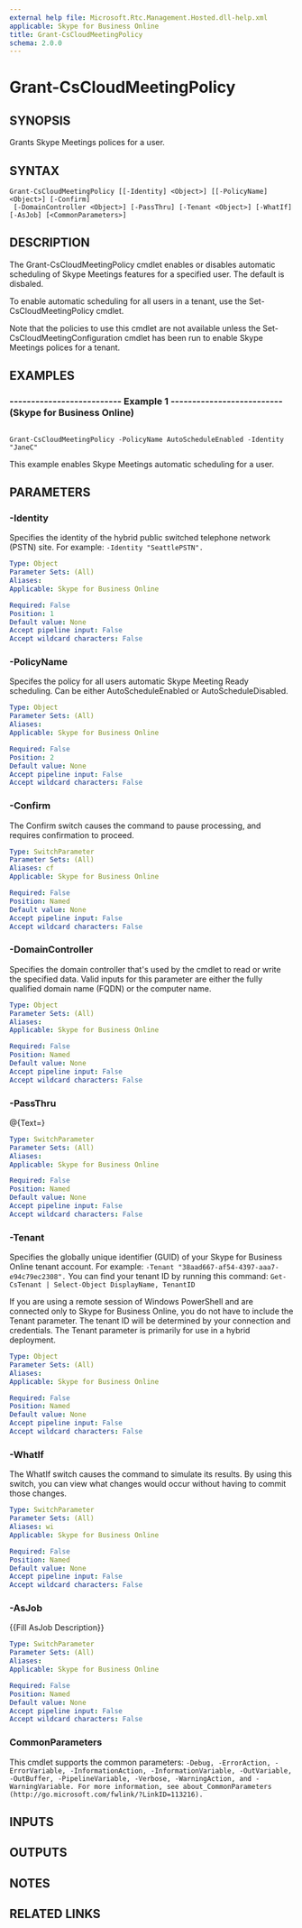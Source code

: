 ```yaml
---
external help file: Microsoft.Rtc.Management.Hosted.dll-help.xml
applicable: Skype for Business Online
title: Grant-CsCloudMeetingPolicy
schema: 2.0.0
---
```


# Grant-CsCloudMeetingPolicy

## SYNOPSIS
Grants Skype Meetings polices for a user.

## SYNTAX

```
Grant-CsCloudMeetingPolicy [[-Identity] <Object>] [[-PolicyName] <Object>] [-Confirm]
 [-DomainController <Object>] [-PassThru] [-Tenant <Object>] [-WhatIf] [-AsJob] [<CommonParameters>]
```

## DESCRIPTION
The Grant-CsCloudMeetingPolicy cmdlet enables or disables automatic scheduling of Skype Meetings features for a specified user.
The default is disbaled.

To enable automatic scheduling for all users in a tenant, use the Set-CsCloudMeetingPolicy cmdlet.

Note that the policies to use this cmdlet are not available unless the Set-CsCloudMeetingConfiguration cmdlet has been run to enable Skype Meetings polices for a tenant.

## EXAMPLES

### -------------------------- Example 1 -------------------------- (Skype for Business Online)
```

Grant-CsCloudMeetingPolicy -PolicyName AutoScheduleEnabled -Identity "JaneC"
```

This example enables Skype Meetings automatic scheduling for a user.


## PARAMETERS

### -Identity
Specifies the identity of the hybrid public switched telephone network (PSTN) site.
For example: `-Identity "SeattlePSTN".`

```yaml
Type: Object
Parameter Sets: (All)
Aliases: 
Applicable: Skype for Business Online

Required: False
Position: 1
Default value: None
Accept pipeline input: False
Accept wildcard characters: False
```

### -PolicyName
Specifes the policy for all users automatic Skype Meeting Ready scheduling.
Can be either AutoScheduleEnabled or AutoScheduleDisabled.

```yaml
Type: Object
Parameter Sets: (All)
Aliases: 
Applicable: Skype for Business Online

Required: False
Position: 2
Default value: None
Accept pipeline input: False
Accept wildcard characters: False
```

### -Confirm
The Confirm switch causes the command to pause processing, and requires confirmation to proceed.

```yaml
Type: SwitchParameter
Parameter Sets: (All)
Aliases: cf
Applicable: Skype for Business Online

Required: False
Position: Named
Default value: None
Accept pipeline input: False
Accept wildcard characters: False
```

### -DomainController
Specifies the domain controller that's used by the cmdlet to read or write the specified data.
Valid inputs for this parameter are either the fully qualified domain name (FQDN) or the computer name.

```yaml
Type: Object
Parameter Sets: (All)
Aliases: 
Applicable: Skype for Business Online

Required: False
Position: Named
Default value: None
Accept pipeline input: False
Accept wildcard characters: False
```

### -PassThru
@{Text=}

```yaml
Type: SwitchParameter
Parameter Sets: (All)
Aliases: 
Applicable: Skype for Business Online

Required: False
Position: Named
Default value: None
Accept pipeline input: False
Accept wildcard characters: False
```

### -Tenant
Specifies the globally unique identifier (GUID) of your Skype for Business Online tenant account.
For example: `-Tenant "38aad667-af54-4397-aaa7-e94c79ec2308".`
You can find your tenant ID by running this command: `Get-CsTenant | Select-Object DisplayName, TenantID`

If you are using a remote session of Windows PowerShell and are connected only to Skype for Business Online, you do not have to include the Tenant parameter.
The tenant ID will be determined by your connection and credentials.
The Tenant parameter is primarily for use in a hybrid deployment.

```yaml
Type: Object
Parameter Sets: (All)
Aliases: 
Applicable: Skype for Business Online

Required: False
Position: Named
Default value: None
Accept pipeline input: False
Accept wildcard characters: False
```

### -WhatIf
The WhatIf switch causes the command to simulate its results.
By using this switch, you can view what changes would occur without having to commit those changes.

```yaml
Type: SwitchParameter
Parameter Sets: (All)
Aliases: wi
Applicable: Skype for Business Online

Required: False
Position: Named
Default value: None
Accept pipeline input: False
Accept wildcard characters: False
```

### -AsJob
{{Fill AsJob Description}}

```yaml
Type: SwitchParameter
Parameter Sets: (All)
Aliases: 
Applicable: Skype for Business Online

Required: False
Position: Named
Default value: None
Accept pipeline input: False
Accept wildcard characters: False
```

### CommonParameters
This cmdlet supports the common parameters: `-Debug, -ErrorAction, -ErrorVariable, -InformationAction, -InformationVariable, -OutVariable, -OutBuffer, -PipelineVariable, -Verbose, -WarningAction, and -WarningVariable. For more information, see about_CommonParameters (http://go.microsoft.com/fwlink/?LinkID=113216).`

## INPUTS

## OUTPUTS

## NOTES

## RELATED LINKS


